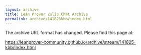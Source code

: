 ```yaml
---
layout: archive
title: Lean Prover Zulip Chat Archive
permalink: archive/141825kbb/index.html
---
```


The archive URL format has changed. Please find this page at:

<https://leanprover-community.github.io/archive/stream/141825-kbb/index.html>